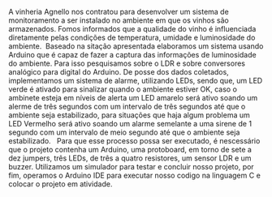 A vinheria Agnello nos contratou para desenvolver um sistema de monitoramento a ser instalado no ambiente em que os vinhos são armazenados. Fomos informados que a qualidade do vinho é influenciada diretamente pelas condições de temperatura, umidade e luminosidade do ambiente.  
Baseado na sitação apresentada elaboramos um sistema usando Arduino que é capaz de fazer a captura das informações de luminosidade do ambiente. Para isso pesquisamos sobre o LDR e sobre conversores analógico para digital do Arduino. De posse dos dados coletados, implementamos um sistema de alarme, utilizando LEDs, sendo que, um LED verde é ativado para sinalizar quando o ambiente estiver OK, caso o ambinete esteja em níveis de alerta um LED amarelo será ativo soando um alerme de três segundos com um intervalo de três segundos até que o ambiente seja estabilizado, para situações que haja algum problema um LED Vermelho será ativo soando um alarme semelante a uma sirene de 1 segundo com um intervalo de meio segundo até que o ambiente seja estabilizado.   
Para que esse processo possa ser executado, é nescessário que o projeto contenha um Arduino, uma protoboard, em torno de sete a dez jumpers, três LEDs, de três a quatro resistores, um sensor LDR e um buzzer. Utilizamos um simulador para testar e concluir nosso projeto, por fim, operamos o Arduino IDE para executar nosso codigo na linguagem C e colocar o projeto em atividade.  
